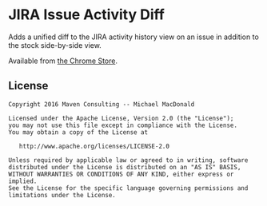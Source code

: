 JIRA Issue Activity Diff
========================

Adds a unified diff to the JIRA activity history view on an issue in addition to
the stock side-by-side view.

Available from [the Chrome Store][1].

License
-------

    Copyright 2016 Maven Consulting -- Michael MacDonald

    Licensed under the Apache License, Version 2.0 (the "License");
    you may not use this file except in compliance with the License.
    You may obtain a copy of the License at

       http://www.apache.org/licenses/LICENSE-2.0

    Unless required by applicable law or agreed to in writing, software
    distributed under the License is distributed on an "AS IS" BASIS,
    WITHOUT WARRANTIES OR CONDITIONS OF ANY KIND, either express or implied.
    See the License for the specific language governing permissions and
    limitations under the License.


 [1]: https://chrome.google.com/webstore/detail/jira-issue-activity-diff/mihfeffigabhhiaehmlcelokmkeancgh?hl=en
